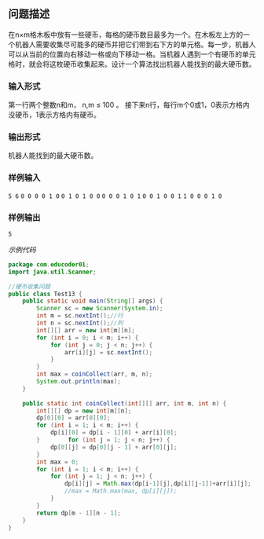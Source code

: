 ## 问题描述

在n×m格木板中放有一些硬币，每格的硬币数目最多为一个。在木板左上方的一个机器人需要收集尽可能多的硬币并把它们带到右下方的单元格。每一步，机器人可以从当前的位置向右移动一格或向下移动一格。当机器人遇到一个有硬币的单元格时，就会将这枚硬币收集起来。设计一个算法找出机器人能找到的最大硬币数。

### 输入形式
第一行两个整数n和m， n,m ≤ 100 。 接下来n行，每行m个0或1，0表示方格内没硬币，1表示方格内有硬币。
### 输出形式
机器人能找到的最大硬币数。
### 样例输入
`5 6` 
`0 0 0 0 1 0`
`0 1 0 1 0 0`
`0 0 0 1 0 1`
`0 0 1 0 0 1`
`1 0 0 0 1 0`
### 样例输出
`5`   

*示例代码*  
```java
package com.educoder01;  
import java.util.Scanner;  
  
//硬币收集问题  
public class Test13 {  
    public static void main(String[] args) {  
        Scanner sc = new Scanner(System.in);  
        int m = sc.nextInt();//行  
        int n = sc.nextInt();//列  
        int[][] arr = new int[m][n];  
        for (int i = 0; i < m; i++) {  
            for (int j = 0; j < n; j++) {  
                arr[i][j] = sc.nextInt();  
            }  
        }  
        int max = coinCollect(arr, m, n);  
        System.out.println(max);  
    }  
  
    public static int coinCollect(int[][] arr, int m, int n) {  
        int[][] dp = new int[m][n];  
        dp[0][0] = arr[0][0];  
        for (int i = 1; i < m; i++) {  
            dp[i][0] = dp[i - 1][0] + arr[i][0];  
        }        for (int j = 1; j < n; j++) {  
            dp[0][j] = dp[0][j - 1] + arr[0][j];  
        }  
        int max = 0;  
        for (int i = 1; i < m; i++) {  
            for (int j = 1; j < n; j++) {  
                dp[i][j] = Math.max(dp[i-1][j],dp[i][j-1])+arr[i][j];  
                //max = Math.max(max, dp[i][j]);  
            }  
        }  
        return dp[m - 1][n - 1];  
    }  
}
```
